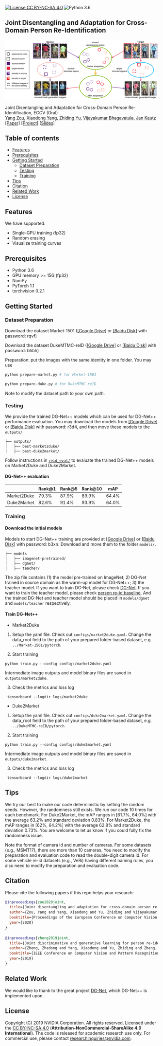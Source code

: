 [![License CC BY-NC-SA 4.0](https://img.shields.io/badge/license-CC4.0-blue.svg)](https://raw.githubusercontent.com/nvlabs/SPADE/master/LICENSE.md)
![Python 3.6](https://img.shields.io/badge/python-3.6-green.svg)

## Joint Disentangling and Adaptation for Cross-Domain Person Re-Identification
![](teaser.png)
  
Joint Disentangling and Adaptation for Cross-Domain Person Re-Identification, ECCV (Oral)<br>
[Yang Zou](https://yzou2.github.io/), [Xiaodong Yang](https://xiaodongyang.org/), [Zhiding Yu](https://chrisding.github.io/), [Vijayakumar Bhagavatula](http://users.ece.cmu.edu/~kumar/), [Jan Kautz](http://jankautz.com/) <br>
[[Paper]](https://arxiv.org/abs/1904.07223) [[Project]](https://github.com/NVlabs/DG-Net-PP) [[Slides]](https://yzou2.github.io/files/DGNet++_slides.pdf)  

## Table of contents
* [Features](#features)
* [Prerequisites](#prerequisites)
* [Getting Started](#getting-started)
    * [Dataset Preparation](#dataset-preparation)
    * [Testing](#testing)
    * [Training](#training)
* [Tips](#tips)
* [Citation](#citation)
* [Related Work](#related-work)
* [License](#license)

## Features
We have supported:
- Single-GPU training (fp32)
- Random erasing
- Visualize training curves 

## Prerequisites

- Python 3.6
- GPU memory >= 15G (fp32)
- NumPy
- PyTorch 1.1
- torchvision 0.2.1

## Getting Started

### Dataset Preparation
Download the dataset Market-1501 ([[Google Drive]](https://drive.google.com/file/d/0B8-rUzbwVRk0c054eEozWG9COHM/view) or [[Baidu Disk]](https://pan.baidu.com/s/1ntIi2Op) with password: rqvf)


Download the dataset DukeMTMC-reID ([[Google Drive]](https://drive.google.com/open?id=1jjE85dRCMOgRtvJ5RQV9-Afs-2_5dY3O) or [[Baidu Disk]](https://pan.baidu.com/s/1jS0XM7Var5nQGcbf9xUztw) with password: bhbh)


Preparation: put the images with the same identity in one folder. You may use 
```bash
python prepare-market.py # for Market-1501
```
```bash
python prepare-duke.py # for DukeMTMC-reID
```
Note to modify the dataset path to your own path.

### Testing

We provide the trained DG-Net++ models which can be used for DG-Net++ performance evaluation. You may download the models from [[Google Drive]](https://drive.google.com/file/d/18rXbDnoTveZ85p4m9mORnikcBsU1rQQu/view?usp=sharing) or [[Baidu Disk]](https://pan.baidu.com/s/1fabMBnFYf1dLsykAkc9sYg) with password: r3d4, and then move these models to the `outputs/`

```
├── outputs/
│   ├── best-market2duke/
│   ├── best-duke2market/
```

Follow instructions in [`reid_eval/`](https://github.com/NVlabs/DG-Net-PP/tree/master/reid_eval) to evaluate the trained DG-Net++ models on Market2Duke and Duke2Market.

#### DG-Net++ evaluation
|   | Rank@1  | Rank@5  | Rank@10  | mAP |
|---|--------------|----------------|----------|-----------|
| Market2Duke | 79.3% |  87.9% |  89.9% | 64.4% |
| Duke2Market    | 82.6% | 91.4% | 93.9% | 64.0% |

### Training

#### Download the initial models
Models to start DG-Net++ training are provided at [[Google Drive]](https://drive.google.com/file/d/1MD4ybPs5znc38g3L1Phq7v-3TXuh5tpZ/view?usp=sharing) or [[Baidu Disk]](https://pan.baidu.com/s/1knpyTVu0Z4lyl7rmkzfK7w) with password: b3xn. Download and move them to the folder `models/`.

```
├── models
│   ├── imagenet-pretrained/                   
│   ├── dgnet/                   
│   ├── teacher/                   
```

The zip file contains (1) the model pre-trained on ImageNet; 2) DG-Net trained in source domain as the warm-up model for DG-Net++; 3) the teacher model. If you want to train DG-Net, please check [DG-Net](https://github.com/NVlabs/DG-Net). If you want to train the teacher model, please check [person re-id baseline](https://github.com/layumi/Person_reID_baseline_pytorch). And the trained DG-Net and teacher model should be placed in `models/dgnet` and `models/teacher` respectively.

#### Train DG-Net++
- Market2Duke 
1. Setup the yaml file. Check out `configs/market2duke.yaml`. Change the data_root field to the path of your prepared folder-based dataset, e.g. `../Market-1501/pytorch`.


2. Start training
```
python train.py --config configs/market2duke.yaml
```
Intermediate image outputs and model binary files are saved in `outputs/market2duke`.

3. Check the metrics and loss log
```
 tensorboard --logdir logs/market2duke
```

- Duke2Market
1. Setup the yaml file. Check out `configs/duke2market.yaml`. Change the data_root field to the path of your prepared folder-based dataset, e.g. `../DukeMTMC-reID/pytorch`.


2. Start training
```
python train.py --config configs/duke2market.yaml
```
Intermediate image outputs and model binary files are saved in `outputs/duke2market`.

3. Check the metrics and loss log
```
 tensorboard --logdir logs/duke2market
```

## Tips
We try our best to make our code deterministic by setting the random seeds. However, the randomness still exists. We run our code 10 times for each benchmark. For Duke2Market, the mAP ranges in [61.7%, 64.0%] with the average 63.2% and standard deviation 0.83%. For Market2Duke, the mAP ranges in [62%, 64.2%] with the average 62.8% and standard deviation 0.73%. You are welcome to let us know if you could fully fix the randomness issue.

Note the format of camera id and number of cameras. For some datasets (e.g., MSMT17), there are more than 10 cameras. You need to modify the preparation and evaluation code to read the double-digit camera id. For some vehicle re-id datasets (e.g., VeRi) having different naming rules, you also need to modify the preparation and evaluation code.

## Citation
Please cite the following papers if this repo helps your research:
```bibtex
@inproceedings{zou2020joint,
  title={Joint disentangling and adaptation for cross-domain person re-identification},
  author={Zou, Yang and Yang, Xiaodong and Yu, Zhiding and Vijayakumar, Bhagavatula and Kautz, Jan},
  booktitle={Proceedings of the European Conference on Computer Vision (ECCV)},
  year={2020}
}

@inproceedings{zheng2019joint,
  title={Joint discriminative and generative learning for person re-identification},
  author={Zheng, Zhedong and Yang, Xiaodong and Yu, Zhiding and Zheng, Liang and Yang, Yi and Kautz, Jan},
  booktitle={IEEE Conference on Computer Vision and Pattern Recognition (CVPR)},
  year={2019}
}
```

## Related Work
We would like to thank to the great project [DG-Net](https://github.com/NVlabs/DG-Net), which DG-Net++ is implemented upon. 

## License
Copyright (C) 2019 NVIDIA Corporation. All rights reserved. Licensed under the [CC BY-NC-SA 4.0](https://creativecommons.org/licenses/by-nc-sa/4.0/legalcode) (**Attribution-NonCommercial-ShareAlike 4.0 International**). The code is released for academic research use only. For commercial use, please contact [researchinquiries@nvidia.com](researchinquiries@nvidia.com).
